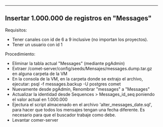 ---------------------------------------------
Insertar 1.000.000 de registros en "Messages"
---------------------------------------------

Requisitos:
- Tener canales con id de 6 a 9 inclusive (no importan los proyectos).
- Tener un usuario con id 1

Procedimiento:
- Eliminar la tabla actual "Messages" (mediante pgAdmin)
- Extraer /comet-server/config/seeds/Mensajes/messages.dump.tar.gz en alguna carpeta de la VM
- En la consola de la VM, en la carpeta donde se extrajo el archivo, ejecutar: psql -f messages.backup -U postgres comet
- Nuevamente desde pgAdmin, Renombrar "messages" a "Messages"
- Actualizar la identidad desde Sequences > Messages_id_seq poniendo el valor actual en 1.000.000
- Ejectura el script almacenado en el archivo 'alter_messages_date.sql', para hacer que todos los mensajes tengan una fecha diferente. Es necesario para que el buscador trabaje como debe.
- Levantar comer-server
